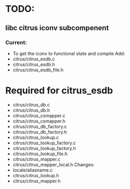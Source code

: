 # TODO: 
## libc citrus iconv subcompenent
### Current:
- To get the iconv to functional state and compile
Add:
- citrus/citrus_esdb.c
- citrus/citrus_esdb.h
- citrus/citrus_esdb_file.h

# Required for citrus_esdb
- citrus/citrus_db.c
- citrus/citrus_db.h
- citrus/citrus_csmapper.c
- citrus/citrus_csmapper.h
- citrus/citrus_db_factory.c
- citrus/citrus_db_factory.h
- citrus/citrus_lookup.c
- citrus/citrus_lookup_factory.c
- citrus/citrus_lookup_factory.h
- citrus/citrus_lookup_file.h
- citrus/citrus_mapper.c
- citrus/citrus_mapper_local.h
Changes:
- locale/aliasname.c
- citrus/citrus_lookup.h
- citrus/citrus_mapper.h